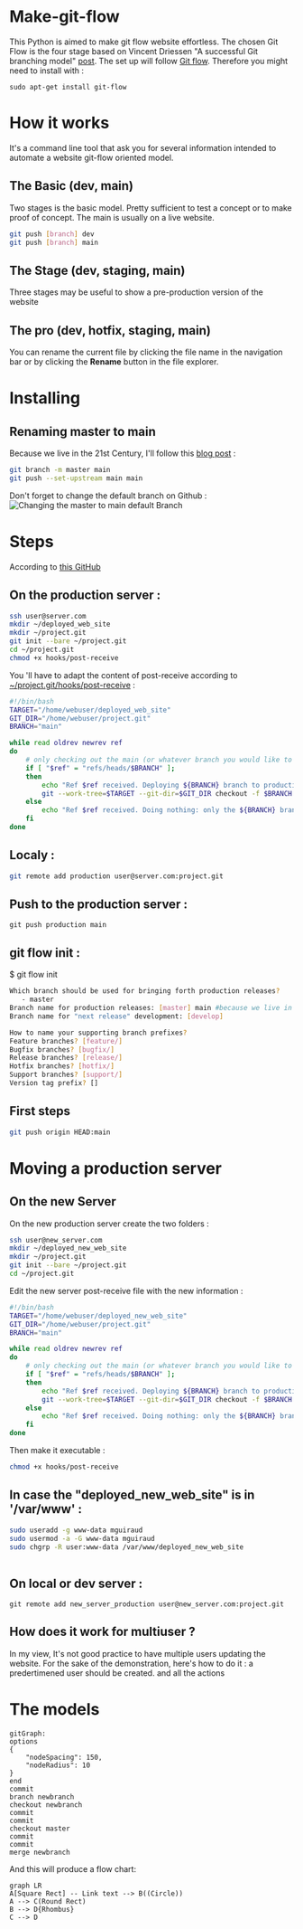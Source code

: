 # Make-git-flow

This Python is aimed to make git flow website effortless. The chosen Git Flow is the four stage based on Vincent Driessen "A successful Git branching model"   [post](https://nvie.com/posts/a-successful-git-branching-model/).
The set up will follow [Git flow](https://danielkummer.github.io/git-flow-cheatsheet/index.fr_FR.html). Therefore you might need to install with : 
```
sudo apt-get install git-flow 
```

# How it works

It's a command line tool that ask you for several information intended to automate a website git-flow oriented model.


## The Basic (dev, main)

Two stages is the basic model. Pretty sufficient to test a concept or to make proof of concept. The main is usually on a live website. 
```BASH
git push [branch] dev
git push [branch] main
```

## The Stage (dev, staging, main)

Three stages may be useful to show a pre-production version of the website

## The pro (dev, hotfix, staging, main)

You can rename the current file by clicking the file name in the navigation bar or by clicking the **Rename** button in the file explorer.


# Installing

## Renaming master to main
Because we live in the 21st Century, I'll follow this [blog post](http://www.kapwing.com/blog/how-to-rename-your-master-branch-to-main-in-git/) :

```BASH
git branch -m master main
git push --set-upstream main main
```
Don't forget to change the default branch on Github : 
![Changing the master to main default Branch](http://i.imgur.com/BeLHq7w.png)

# Steps
According to [this GitHub](https://gist.github.com/noelboss/3fe13927025b89757f8fb12e9066f2fa)
## On the production server :

```BASH
ssh user@server.com
mkdir ~/deployed_web_site
mkdir ~/project.git
git init --bare ~/project.git
cd ~/project.git
chmod +x hooks/post-receive
```

You 'll have to adapt the content of post-receive according to [~/project.git/hooks/post-receive](https://gist.github.com/noelboss/3fe13927025b89757f8fb12e9066f2fa#file-post-receive) :
```BASH
#!/bin/bash
TARGET="/home/webuser/deployed_web_site"
GIT_DIR="/home/webuser/project.git"
BRANCH="main"

while read oldrev newrev ref
do
	# only checking out the main (or whatever branch you would like to deploy)
	if [ "$ref" = "refs/heads/$BRANCH" ];
	then
		echo "Ref $ref received. Deploying ${BRANCH} branch to production..."
		git --work-tree=$TARGET --git-dir=$GIT_DIR checkout -f $BRANCH
	else
		echo "Ref $ref received. Doing nothing: only the ${BRANCH} branch may be deployed on this server."
	fi
done
```

## Localy :
```BASH
git remote add production user@server.com:project.git
```

## Push to the production server :
```
git push production main
```


## git flow init :
$ git flow init
```BASH
Which branch should be used for bringing forth production releases?
   - master
Branch name for production releases: [master] main #because we live in the 21st century
Branch name for "next release" development: [develop] 

How to name your supporting branch prefixes?
Feature branches? [feature/] 
Bugfix branches? [bugfix/]
Release branches? [release/] 
Hotfix branches? [hotfix/]
Support branches? [support/] 
Version tag prefix? [] 
```

## First steps
```BASH
git push origin HEAD:main
```


# Moving a production server
## On the new Server
On the new production server create the two folders : 

```BASH
ssh user@new_server.com
mkdir ~/deployed_new_web_site
mkdir ~/project.git
git init --bare ~/project.git
cd ~/project.git
```
Edit the new server post-receive file with the new information :

```BASH
#!/bin/bash
TARGET="/home/webuser/deployed_new_web_site"
GIT_DIR="/home/webuser/project.git"
BRANCH="main"

while read oldrev newrev ref
do
	# only checking out the main (or whatever branch you would like to deploy)
	if [ "$ref" = "refs/heads/$BRANCH" ];
	then
		echo "Ref $ref received. Deploying ${BRANCH} branch to production..."
		git --work-tree=$TARGET --git-dir=$GIT_DIR checkout -f $BRANCH
	else
		echo "Ref $ref received. Doing nothing: only the ${BRANCH} branch may be deployed on this server."
	fi
done
```
Then make it executable :

```BASH
chmod +x hooks/post-receive
```
## In case the "deployed_new_web_site" is in '/var/www' : 
```BASH
sudo useradd -g www-data mguiraud
sudo usermod -a -G www-data mguiraud
sudo chgrp -R user:www-data /var/www/deployed_new_web_site
 
```



## On local or dev server :
```
git remote add new_server_production user@new_server.com:project.git
```


## How does it work for multiuser ? 
In my view, It's not good practice to have multiple users updating the website. For the sake of the demonstration, here's how to do it :
a predertimened user should be created. and all the actions 

# The models
```mermaid
gitGraph:
options
{
    "nodeSpacing": 150,
    "nodeRadius": 10
}
end
commit
branch newbranch
checkout newbranch
commit
commit
checkout master
commit
commit
merge newbranch
```
And this will produce a flow chart:

```mermaid
graph LR
A[Square Rect] -- Link text --> B((Circle))
A --> C(Round Rect)
B --> D{Rhombus}
C --> D
```

